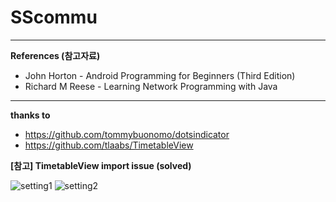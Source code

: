 # SScommu

- - -
**References (참고자료)**     
* John Horton - Android Programming for Beginners (Third Edition)
* Richard M Reese - Learning Network Programming with Java

- - -
**thanks to**      
* https://github.com/tommybuonomo/dotsindicator
* https://github.com/tlaabs/TimetableView       
   
**[참고] TimetableView import issue (solved)**   
   
![setting1](https://user-images.githubusercontent.com/88548181/151647806-62dc3eb9-1f79-4e1f-a8ac-0532cbeb5578.png)
![setting2](https://user-images.githubusercontent.com/88548181/151647841-2747371e-1cb9-4c4c-a038-ede58979d118.png)
